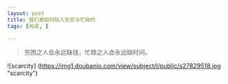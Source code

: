```yaml
---
layout: post
title: 我们是如何陷入贫穷与忙碌的
tags: [阅读, ]

---
```


>穷困之人会永远缺钱，忙碌之人会永远缺时间。

![scarcity]	(https://img1.doubanio.com/view/subject/l/public/s27829518.jpg "scarcity")


